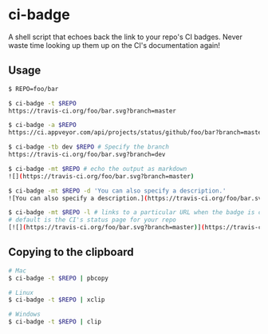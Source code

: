 # ci-badge

A shell script that echoes back the link to your repo's CI badges. Never waste time looking up them up on the CI's documentation again!

## Usage

```bash
$ REPO=foo/bar

$ ci-badge -t $REPO
https://travis-ci.org/foo/bar.svg?branch=master

$ ci-badge -a $REPO
https://ci.appveyor.com/api/projects/status/github/foo/bar?branch=master&svg=true

$ ci-badge -tb dev $REPO # Specify the branch
https://travis-ci.org/foo/bar.svg?branch=dev

$ ci-badge -mt $REPO # echo the output as markdown
![](https://travis-ci.org/foo/bar.svg?branch=master)

$ ci-badge -mt $REPO -d 'You can also specify a description.'
![You can also specify a description.](https://travis-ci.org/foo/bar.svg?branch=master)

$ ci-badge -mt $REPO -l # links to a particular URL when the badge is clicked
# default is the CI's status page for your repo
[![](https://travis-ci.org/foo/bar.svg?branch=master)](https://travis-ci.org/foo/bar)
```

## Copying to the clipboard

```bash
# Mac
$ ci-badge -t $REPO | pbcopy

# Linux
$ ci-badge -t $REPO | xclip

# Windows
$ ci-badge -t $REPO | clip
```
